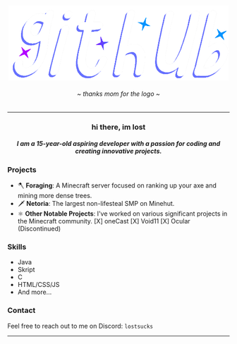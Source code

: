 <div align="center">
	<img src="https://github.com/lostsucks/lostsucks/blob/main/image_2024-08-21_193427479.png?raw=true" width=500 />
	<h6>~ <i>thanks mom for the logo</i> ~</h6>
</div>

<hr />

<div align="center">
	<h3>hi there, im lost</h3>
	<h5>I am a 15-year-old aspiring developer with a passion for coding and creating innovative projects.</h5>
</div>


### Projects
- 🪓 **Foraging**: A Minecraft server focused on ranking up your axe and mining more dense trees.
- 🗡 **Netoria**: The largest non-lifesteal SMP on Minehut.
- ⚛ **Other Notable Projects**: I've worked on various significant projects in the Minecraft community.
	[X] oneCast
  	[X] Void11
  	[X] Ocular (Discontinued)

### Skills
- Java
- Skript
- C
- HTML/CSS/JS
- And more...

### Contact
Feel free to reach out to me on Discord: `lostsucks`

<hr />
